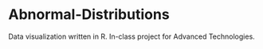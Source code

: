 # Abnormal-Distributions
Data visualization written in R. In-class project for Advanced Technologies.
